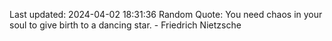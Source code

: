 Last updated: 2024-04-02 18:31:36
Random Quote: You need chaos in your soul to give birth to a dancing star. - Friedrich Nietzsche